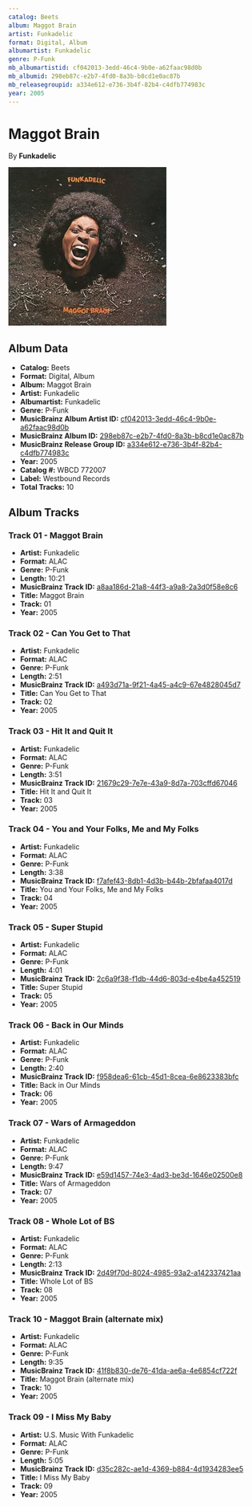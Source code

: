 ```yaml
---
catalog: Beets
album: Maggot Brain
artist: Funkadelic
format: Digital, Album
albumartist: Funkadelic
genre: P-Funk
mb_albumartistid: cf042013-3edd-46c4-9b0e-a62faac98d0b
mb_albumid: 298eb87c-e2b7-4fd0-8a3b-b8cd1e0ac87b
mb_releasegroupid: a334e612-e736-3b4f-82b4-c4dfb774983c
year: 2005
---
```


# Maggot Brain

By **Funkadelic**

![](../../assets/beetscovers/Funkadelic-Maggot_Brain.jpg)

## Album Data

- **Catalog:** Beets
- **Format:** Digital, Album
- **Album:** Maggot Brain
- **Artist:** Funkadelic
- **Albumartist:** Funkadelic
- **Genre:** P-Funk
- **MusicBrainz Album Artist ID:** [cf042013-3edd-46c4-9b0e-a62faac98d0b](https://musicbrainz.org/artist/cf042013-3edd-46c4-9b0e-a62faac98d0b)
- **MusicBrainz Album ID:** [298eb87c-e2b7-4fd0-8a3b-b8cd1e0ac87b](https://musicbrainz.org/release/298eb87c-e2b7-4fd0-8a3b-b8cd1e0ac87b)
- **MusicBrainz Release Group ID:** [a334e612-e736-3b4f-82b4-c4dfb774983c](https://musicbrainz.org/release-group/a334e612-e736-3b4f-82b4-c4dfb774983c)
- **Year:** 2005
- **Catalog #:** WBCD 772007
- **Label:** Westbound Records
- **Total Tracks:** 10

## Album Tracks

### Track 01 - Maggot Brain

- **Artist:** Funkadelic
- **Format:** ALAC
- **Genre:** P-Funk
- **Length:** 10:21
- **MusicBrainz Track ID:** [a8aa186d-21a8-44f3-a9a8-2a3d0f58e8c6](https://musicbrainz.org/recording/a8aa186d-21a8-44f3-a9a8-2a3d0f58e8c6)
- **Title:** Maggot Brain
- **Track:** 01
- **Year:** 2005

### Track 02 - Can You Get to That

- **Artist:** Funkadelic
- **Format:** ALAC
- **Genre:** P-Funk
- **Length:** 2:51
- **MusicBrainz Track ID:** [a493d71a-9f21-4a45-a4c9-67e4828045d7](https://musicbrainz.org/recording/a493d71a-9f21-4a45-a4c9-67e4828045d7)
- **Title:** Can You Get to That
- **Track:** 02
- **Year:** 2005

### Track 03 - Hit It and Quit It

- **Artist:** Funkadelic
- **Format:** ALAC
- **Genre:** P-Funk
- **Length:** 3:51
- **MusicBrainz Track ID:** [21679c29-7e7e-43a9-8d7a-703cffd67046](https://musicbrainz.org/recording/21679c29-7e7e-43a9-8d7a-703cffd67046)
- **Title:** Hit It and Quit It
- **Track:** 03
- **Year:** 2005

### Track 04 - You and Your Folks, Me and My Folks

- **Artist:** Funkadelic
- **Format:** ALAC
- **Genre:** P-Funk
- **Length:** 3:38
- **MusicBrainz Track ID:** [f7afef43-8db1-4d3b-b44b-2bfafaa4017d](https://musicbrainz.org/recording/f7afef43-8db1-4d3b-b44b-2bfafaa4017d)
- **Title:** You and Your Folks, Me and My Folks
- **Track:** 04
- **Year:** 2005

### Track 05 - Super Stupid

- **Artist:** Funkadelic
- **Format:** ALAC
- **Genre:** P-Funk
- **Length:** 4:01
- **MusicBrainz Track ID:** [2c6a9f38-f1db-44d6-803d-e4be4a452519](https://musicbrainz.org/recording/2c6a9f38-f1db-44d6-803d-e4be4a452519)
- **Title:** Super Stupid
- **Track:** 05
- **Year:** 2005

### Track 06 - Back in Our Minds

- **Artist:** Funkadelic
- **Format:** ALAC
- **Genre:** P-Funk
- **Length:** 2:40
- **MusicBrainz Track ID:** [f958dea6-61cb-45d1-8cea-6e8623383bfc](https://musicbrainz.org/recording/f958dea6-61cb-45d1-8cea-6e8623383bfc)
- **Title:** Back in Our Minds
- **Track:** 06
- **Year:** 2005

### Track 07 - Wars of Armageddon

- **Artist:** Funkadelic
- **Format:** ALAC
- **Genre:** P-Funk
- **Length:** 9:47
- **MusicBrainz Track ID:** [e59d1457-74e3-4ad3-be3d-1646e02500e8](https://musicbrainz.org/recording/e59d1457-74e3-4ad3-be3d-1646e02500e8)
- **Title:** Wars of Armageddon
- **Track:** 07
- **Year:** 2005

### Track 08 - Whole Lot of BS

- **Artist:** Funkadelic
- **Format:** ALAC
- **Genre:** P-Funk
- **Length:** 2:13
- **MusicBrainz Track ID:** [2d49f70d-8024-4985-93a2-a142337421aa](https://musicbrainz.org/recording/2d49f70d-8024-4985-93a2-a142337421aa)
- **Title:** Whole Lot of BS
- **Track:** 08
- **Year:** 2005

### Track 10 - Maggot Brain (alternate mix)

- **Artist:** Funkadelic
- **Format:** ALAC
- **Genre:** P-Funk
- **Length:** 9:35
- **MusicBrainz Track ID:** [41f8b830-de76-41da-ae6a-4e6854cf722f](https://musicbrainz.org/recording/41f8b830-de76-41da-ae6a-4e6854cf722f)
- **Title:** Maggot Brain (alternate mix)
- **Track:** 10
- **Year:** 2005

### Track 09 - I Miss My Baby

- **Artist:** U.S. Music With Funkadelic
- **Format:** ALAC
- **Genre:** P-Funk
- **Length:** 5:05
- **MusicBrainz Track ID:** [d35c282c-ae1d-4369-b884-4d1934283ee5](https://musicbrainz.org/recording/d35c282c-ae1d-4369-b884-4d1934283ee5)
- **Title:** I Miss My Baby
- **Track:** 09
- **Year:** 2005

